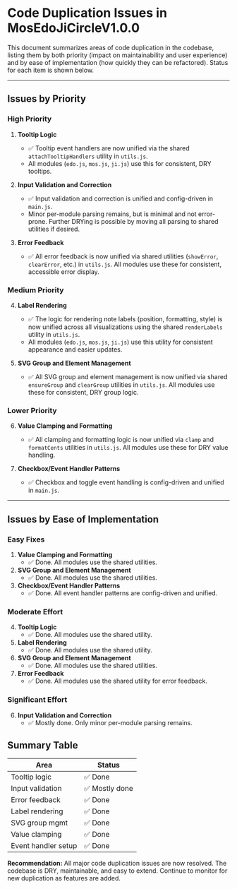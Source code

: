 # Code Duplication Issues in MosEdoJiCircleV1.0.0

This document summarizes areas of code duplication in the codebase, listing them by both priority (impact on maintainability and user experience) and by ease of implementation (how quickly they can be refactored). Status for each item is shown below.

---

## Issues by Priority

### High Priority
1. **Tooltip Logic**
   - ✅ Tooltip event handlers are now unified via the shared `attachTooltipHandlers` utility in `utils.js`.
   - All modules (`edo.js`, `mos.js`, `ji.js`) use this for consistent, DRY tooltips.

2. **Input Validation and Correction**
   - ✅ Input validation and correction is unified and config-driven in `main.js`.
   - Minor per-module parsing remains, but is minimal and not error-prone. Further DRYing is possible by moving all parsing to shared utilities if desired.

3. **Error Feedback**
   - ✅ All error feedback is now unified via shared utilities (`showError`, `clearError`, etc.) in `utils.js`. All modules use these for consistent, accessible error display.

### Medium Priority
4. **Label Rendering**
   - ✅ The logic for rendering note labels (position, formatting, style) is now unified across all visualizations using the shared `renderLabels` utility in `utils.js`.
   - All modules (`edo.js`, `mos.js`, `ji.js`) use this utility for consistent appearance and easier updates.

5. **SVG Group and Element Management**
   - ✅ All SVG group and element management is now unified via shared `ensureGroup` and `clearGroup` utilities in `utils.js`. All modules use these for consistent, DRY group logic.

### Lower Priority
6. **Value Clamping and Formatting**
   - ✅ All clamping and formatting logic is now unified via `clamp` and `formatCents` utilities in `utils.js`. All modules use these for DRY value handling.

7. **Checkbox/Event Handler Patterns**
   - ✅ Checkbox and toggle event handling is config-driven and unified in `main.js`.

---

## Issues by Ease of Implementation

### Easy Fixes
1. **Value Clamping and Formatting**
   - ✅ Done. All modules use the shared utilities.
2. **SVG Group and Element Management**
   - ✅ Done. All modules use the shared utilities.
3. **Checkbox/Event Handler Patterns**
   - ✅ Done. All event handler patterns are config-driven and unified.

### Moderate Effort
4. **Tooltip Logic**
   - ✅ Done. All modules use the shared utility.
5. **Label Rendering**
   - ✅ Done. All modules use the shared utility.
6. **SVG Group and Element Management**
   - ✅ Done. All modules use the shared utilities.
7. **Error Feedback**
   - ✅ Done. All modules use the shared utility for error feedback.

### Significant Effort
6. **Input Validation and Correction**
   - ✅ Mostly done. Only minor per-module parsing remains.


## Summary Table

| Area                | Status         |
|---------------------|---------------|
| Tooltip logic       | ✅ Done        |
| Input validation    | ✅ Mostly done |
| Error feedback      | ✅ Done        |
| Label rendering     | ✅ Done        |
| SVG group mgmt      | ✅ Done        |
| Value clamping      | ✅ Done        |
| Event handler setup | ✅ Done        |


**Recommendation:**
All major code duplication issues are now resolved. The codebase is DRY, maintainable, and easy to extend. Continue to monitor for new duplication as features are added.
